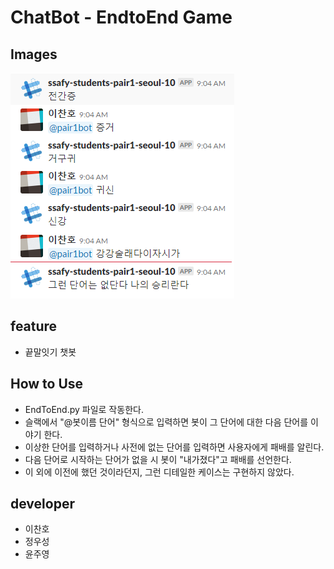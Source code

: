 # ChatBot - EndtoEnd Game

## Images
![](./끝말잇기.png)

## feature
* 끝말잇기 챗봇

## How to Use
* EndToEnd.py 파일로 작동한다.
* 슬랙에서 "@봇이름 단어" 형식으로 입력하면 봇이 그 단어에 대한 다음 단어를 이야기 한다.
* 이상한 단어를 입력하거나 사전에 없는 단어를 입력하면 사용자에게 패배를 알린다.
* 다음 단어로 시작하는 단어가 없을 시 봇이 "내가졌다"고 패배를 선언한다.
* 이 외에 이전에 했던 것이라던지, 그런 디테일한 케이스는 구현하지 않았다.

## developer
* 이찬호
* 정우성
* 윤주영